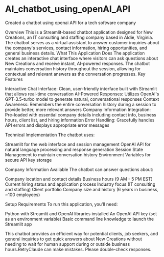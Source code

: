 # AI_chatbot_using_openAI_API
Created a chatbot using openai API for a tech software company

Overview
This is a Streamlit-based chatbot application designed for New Creations, an IT consulting and staffing company based in Aldie, Virginia. The chatbot serves as a virtual assistant to answer customer inquiries about the company's services, contact information, hiring opportunities, and general business details.
What This Application Does
The application creates an interactive chat interface where visitors can ask questions about New Creations and receive instant, AI-powered responses. The chatbot maintains conversation history throughout the session, allowing for contextual and relevant answers as the conversation progresses.
Key Features

Interactive Chat Interface: Clean, user-friendly interface built with Streamlit that allows real-time conversation
AI-Powered Responses: Utilizes OpenAI's GPT-3.5-turbo model to generate natural, conversational responses
Context Awareness: Remembers the entire conversation history during a session to provide better, more relevant answers
Company Information Integration: Pre-loaded with essential company details including contact info, business hours, client list, and hiring information
Error Handling: Gracefully handles API errors and displays appropriate error messages

Technical Implementation
The chatbot uses:

Streamlit for the web interface and session management
OpenAI API for natural language processing and response generation
Session State Management to maintain conversation history
Environment Variables for secure API key storage

Company Information Available
The chatbot can answer questions about:

Company location and contact details
Business hours (9 AM - 5 PM EST)
Current hiring status and application process
Industry focus (IT consulting and staffing)
Client portfolio
Company size and history (6 years in business, ~100 employees)

Setup Requirements
To run this application, you'll need:

Python with Streamlit and OpenAI libraries installed
An OpenAI API key (set as an environment variable)
Basic command line knowledge to launch the Streamlit app

This chatbot provides an efficient way for potential clients, job seekers, and general inquiries to get quick answers about New Creations without needing to wait for human support during or outside business hours.RetryClaude can make mistakes. Please double-check responses.
